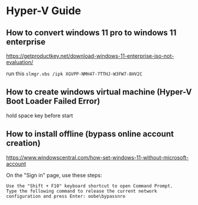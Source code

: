 # Hyper-V Guide

## How to convert windows 11 pro to windows 11 enterprise

https://getproductkey.net/download-windows-11-enterprise-iso-not-evaluation/

run this `slmgr.vbs /ipk XGVPP-NMH47-7TTHJ-W3FW7-8HV2C`

## How to create windows virtual machine (Hyper-V Boot Loader Failed Error)

hold space key before start

## How to install offline (bypass online account creation)

https://www.windowscentral.com/how-set-windows-11-without-microsoft-account

On the "Sign in" page, use these steps:

    Use the "Shift + F10" keyboard shortcut to open Command Prompt.
    Type the following command to release the current network configuration and press Enter: oobe\bypassnro